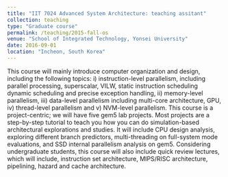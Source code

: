 ```yaml
---
title: "IIT 7024 Advanced System Architecture: teaching assitant"
collection: teaching
type: "Graduate course"
permalink: /teaching/2015-fall-os
venue: "School of Integrated Technology, Yonsei University"
date: 2016-09-01
location: "Incheon, South Korea"
---
```


This course will mainly introduce computer organization and design, including the following topics: i) instruction-level parallelism, including parallel processing, superscalar, VILW, static instruction scheduling dynamic scheduling and precise exception handling, ii) memory-level parallelism, iii) data-level parallelism including multi-core architecture, GPU, iv) thread-level parallelism and v) NVM-level parallelism. This course is a project-centric; we will have five gem5 lab projects. Most projects are a step-by-step tutorial to teach you how you can do simulation-based architectural explorations and studies. It will include CPU design analysis, exploring different branch predictors, multi-threading on full-system mode evaluations, and SSD internal parallelism analysis on gem5. Considering undergraduate students, this course will also include quick review lectures, which will include, instruction set architecture, MIPS/RISC architecture, pipelining, hazard and cache architecture.